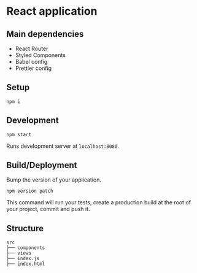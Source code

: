# React application

## Main dependencies

-   React Router
-   Styled Components
-   Babel config
-   Prettier config

## Setup

    npm i

## Development

    npm start

Runs development server at `localhost:8080`.

## Build/Deployment

Bump the version of your application.

    npm version patch

This command will run your tests, create a production build at the root of your project, commit and push it.

## Structure

    src
    ├── components
    ├── views
    ├── index.js
    ├── index.html
